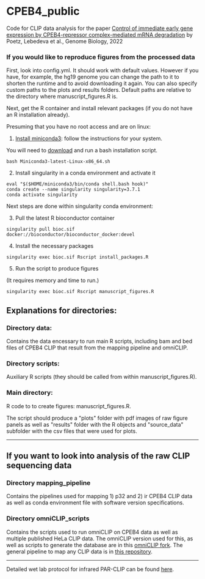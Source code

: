 # CPEB4_public

Code for CLIP data analysis for the paper [Control of immediate early gene expression by CPEB4-repressor complex-mediated mRNA degradation](https://genomebiology.biomedcentral.com/articles/10.1186/s13059-022-02760-5) by Poetz, Lebedeva et al., Genome Biology, 2022


### If you would like to reproduce figures from the processed data

First, look into config.yml. It should work with default values. However if you have, for example, the hg19 genome you can change the path to it to shorten the runtime and to avoid downloading it again. You can also specify custom paths to the plots and results folders. Default paths are relative to the directory where manuscript_figures.R is.

Next, get the R container and install relevant packages (if you do not have an R installation already).

Presuming that you have no root access and are on linux:

1. [Install miniconda3](https://docs.conda.io/projects/conda/en/latest/user-guide/install/linux.html): follow the instructions for your system.

You will need to [download](https://docs.conda.io/en/latest/miniconda.html#linux-installers) and run a bash installation script.

`bash Miniconda3-latest-Linux-x86_64.sh`

2. Install singularity in a conda environment and activate it

```
eval "$($HOME/miniconda3/bin/conda shell.bash hook)"
conda create --name singularity singularity=3.7.1
conda activate singularity
```

Next steps are done within singularity conda environment:

3. Pull the latest R bioconductor container

`singularity pull bioc.sif docker://bioconductor/bioconductor_docker:devel`

4. Install the necessary packages 

`singularity exec bioc.sif Rscript install_packages.R`
 
5. Run the script to produce figures 

(It requires memory and time to run.)

`singularity exec bioc.sif Rscript manuscript_figures.R`

## Explanations for directories:

### Directory data:

Contains the data encessary to run main R scripts, including bam and bed files of CPEB4 CLIP that result from the mapping pipeline and omniCLIP.

### Directory scripts:

Auxiliary R scripts (they should be called from within manuscript_figures.R).

### Main directory: 

R code to to create figures: manuscript_figures.R. 

The script should produce a "plots" folder with pdf images of raw figure panels as well as "results" folder with the R objects and "source_data" subfolder with the csv files that were used for plots.

---

## If you want to look into analysis of the raw CLIP sequencing data

### Directory mapping_pipeline

Contains the pipelines used for mapping 1) p32 and 2) ir CPEB4 CLIP data as well as conda environment file with software version specifications.

### Directory omniCLIP_scripts

Contains the scripts used to run omniCLIP on CPEB4 data as well as multiple published HeLa CLIP data. The omniCLIP version used for this, as well as scripts to generate the database are in this [omniCLIP fork](https://github.com/slebedeva/omniCLIP). The general pipeline to map any CLIP data is in [this repository](https://github.com/slebedeva/CLIP_mapping).

---

Detailed wet lab protocol for infrared PAR-CLIP can be found [here](https://www.protocols.io/view/infrared-par-clip-261ge4yxyv47/v1).
